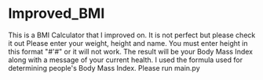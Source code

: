 # Improved_BMI
This is a BMI Calculator that I improved on. It is not perfect but please check it out Please enter your weight, height and name. You must enter height in this format "#'#" or it will not work. The result will be your Body Mass Index along with a message of your current health. I used the formula used for determining people's Body Mass Index. Please run main.py

